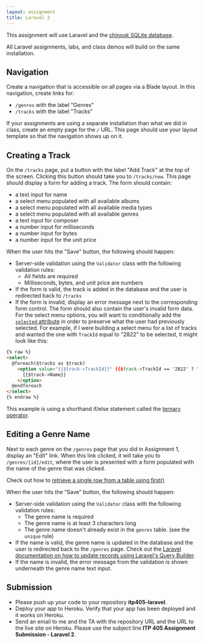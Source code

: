```yaml
---
layout: assignment
title: Laravel 2
---
```


This assignment will use Laravel and the [chinook SQLite database](http://www.sqlitetutorial.net/sqlite-sample-database/).

All Laravel assignments, labs, and class demos will build on the same installation.

## Navigation

Create a navigation that is accessible on all pages via a Blade layout. In this navigation, create links for:

* `/genres` with the label "Genres"
* `/tracks` with the label "Tracks"

If your assignments are using a separate installation than what we did in class, create an empty page for the `/` URL. This page should use your layout template so that the navigation shows up on it.

## Creating a Track

On the `/tracks` page, put a button with the label "Add Track" at the top of the screen. Clicking this button should take you to `/tracks/new`. This page should display a form for adding a track. The form should contain:

* a text input for name
* a select menu populated with all available albums
* a select menu populated with all available media types
* a select menu populated with all available genres
* a text input for composer
* a number input for milliseconds
* a number input for bytes
* a number input for the unit price

When the user hits the "Save" button, the following should happen:

* Server-side validation using the `Validator` class with the following validation rules:
  * All fields are required
  * Milliseconds, bytes, and unit price are numbers
* If the form is valid, the track is added in the database and the user is redirected back to `/tracks`
* If the form is invalid, display an error message next to the corresponding form control. The form should also contain the user's invalid form data. For the select menu options, you will want to conditionally add the [`selected` attribute](https://www.w3schools.com/tags/tag_option.asp) in order to preserve what the user had previously selected. For example, if I were building a select menu for a list of tracks and wanted the one with `TrackId` equal to "2822" to be selected, it might look like this:

```html
{% raw %}
<select>
  @foreach($tracks as $track)
    <option value="{{$track->TrackId}}" {{$track->TrackId == '2822' ? "selected" : ""}}>
      {{$track->Name}}
    </option>
  @endforeach
</select>
{% endraw %}
```

This example is using a shorthand if/else statement called the [ternary operator](http://php.net/manual/en/language.operators.comparison.php#language.operators.comparison.ternary).

## Editing a Genre Name

Next to each genre on the `/genres` page that you did in Assignment 1, display an "Edit" link. When this link clicked, it will take you to `/genres/{id}/edit`, where the user is presented with a form populated with the name of the genre that was clicked.

Check out how to [retrieve a single row from a table using first()](https://laravel.com/docs/5.7/queries#retrieving-results)

When the user hits the "Save" button, the following should happen:

* Server-side validation using the `Validator` class with the following validation rules:
  * The genre name is required
  * The genre name is at least 3 characters long
  * The genre name doesn't already exist in the `genres` table. (see the `unique` rule)
* If the name is valid, the genre name is updated in the database and the user is redirected back to the `/genres` page. Check out the [Laravel documentation on how to update records using Laravel's Query Builder](https://laravel.com/docs/5.7/queries#updates).
* If the name is invalid, the error message from the validation is shown underneath the genre name text input.

## Submission

* Please push up your code to your repository __itp405-laravel__.
* Deploy your app to Heroku. Verify that your app has been deployed and it works on Heroku.
* Send an email to me and the TA with the repository URL and the URL to the live site on Heroku. Please use the subject line __ITP 405 Assignment Submission - Laravel 2__.
